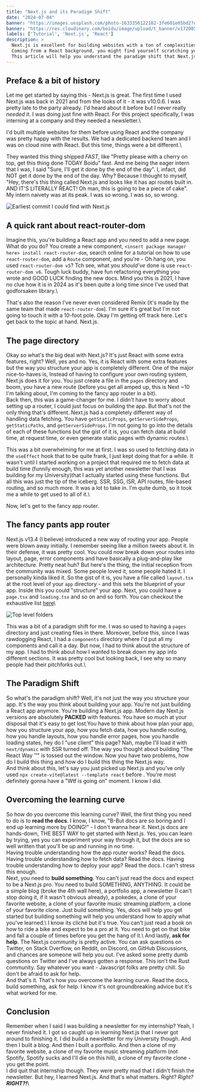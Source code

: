 ```yaml
---
title: "Next.js and its Paradigm Shift"
date: "2024-07-04"
banner: "https://images.unsplash.com/photo-1633356122102-3fe601e05bd2?q=80&w=1600&h=900&auto=format&fit=crop&ixlib=rb-4.0.3&ixid=M3wxMjA3fDB8MHxwaG90by1wYWdlfHx8fGVufDB8fHx8fA%3D%3D"
banner: "https://res.cloudinary.com/boidu/image/upload/t_banner/v1720053968/Fb31GDDUYAQCGIl_wwua8t.jpg"
labels: ['Tutorial', 'Next.js', 'React']
description: >
  Next.js is excellent for building websites with a ton of complexities - and the best part? You can do all that with your existing React knowledge! Right? Nah, not really.
  Coming from a React background, you might find yourself scratching your head when you first start with Next.js.
  This article will help you understand the paradigm shift that Next.js brings to the table and how to overcome that initial learning curve.
---
```


## Preface & a bit of history

Let me get started by saying this - Next.js is great. The first time I used Next.js was back in 2021 and from the looks
of it - it was v10.0.6. I was pretty late to the party already. I'd heard about it before but I never really _needed_
it. I was doing just fine with React. For this project specifically, I was interning at a company and they needed a newsletter.\

I'd built multiple websites for them before using React and the company was pretty happy with the results.
We had a dedicated backend team and I was on cloud nine with React. But this time, things were a bit different.\

They wanted this thing shipped _FAST_, like "Pretty please with a cherry on top, get this thing done TODAY Boidu" fast.
And me being the eager intern that I was, I said "Sure, I'll get it done by the end of the day".
I, infact, did NOT get it done by the end of the day. Why? Because I thought to myself,
"Hey, there's this thing called Next.js and looks like it has api routes built in. AND IT'S LITERALLY REACT!
Oh man, this is going to be a piece of cake". My intern naivety was at its peak. I was so wrong. I was so, so wrong.

![Earliest commit I could find with Next.js](https://i.ibb.co/7ym2XW5/image.png)

## A quick rant about react-router-dom

Imagine this, you're building a React app and you need to add a new page. What do you do? You create a new component,
`<insert package manager here> install react-router-dom`, search online for a tutorial on how to use `react-router-dom`,
add a `Route` component, and you're - Oh hang on, you used `react-router-dom v5`? Tch see, what you _should've_ done is
use `react-router-dom v6`. Tough luck buddy, have fun refactoring everything you wrote and GOOD LUCK finding the new
docs. Mind you this is 2021, I have no clue how it is in 2024 as it's been quite a long time since I've used that
godforsaken library.\

That's also the reason I've never even considered Remix (it's made by the same team that
made `react-router-dom`). I'm sure it's great but I'm not going to touch it with a 10-foot pole.
Okay I'm getting off track here. Let's get back to the topic at hand. Next.js.

## The page directory

Okay so what's the big deal with Next.js? It's just React with some extra features, right? Well, yes and no.
Yes, it is React with some extra features but the way you structure your app is completely different. One of the major
nice-to-haves is, Instead of having to configure your own routing system, Next.js does it for you. You just create a
file in the `pages` directory and boom, you have a new route (before you get all amped up, this is Next ~10 I'm talking
about, I'm coming to the fancy app router in a bit).\
Back then, this was a game-changer for me. I didn't have to worry
about setting up a router, I could just focus on building the app. But that's not the only thing that's different.
Next.js had a completely different way of handling data fetching. You have `getStaticProps`, `getServerSideProps`,
`getStaticPaths`, and `getServerSideProps`. I'm not going to go into the details of each of these functions but the
gist of it is, you can fetch data at build time, at request time, or even generate static pages with dynamic routes.\

This was a bit overwhelming for me at first. I was so used to fetching data in the `useEffect` hook that to be quite
frank, I just kept doing that for a while. It wasn't until I started working on a project that required me to fetch
data at build time (funnily enough, this was yet another newsletter that I was building for my University)that I
actually started using these functions. But all this was just the tip of the iceberg. SSR, SSG, ISR, API routes,
file-based routing, and so much more. It was a lot to take in. I'm quite dumb, so it took me a while to get used to all
of it.\

Now, let's get to the fancy app router.

## The fancy pants app router

Next.js v13.4 (I believe) introduced a new way of routing your app. People were blown away initially. I remember seeing
like a million tweets about it. In their defense, it was pretty cool. You could now break down your routes into layout,
page, error components and have basically a plug-and-play like architecture. Pretty neat huh? But here's the thing,
the initial reception from the community was mixed. Some people loved it, some people hated it. I personally kinda liked
it. So the gist of it is, you have a file called `layout.tsx` at the root level of your `app` directory - and this sets
the blueprint of your app. Inside this you could "structure" your app. Next, you could have a `page.tsx` and `loading.tsx`
and so on and so forth. You can checkout the exhaustive list [here](https://nextjs.org/docs/getting-started/project-structure#routing-files)\

![Top level folders](https://nextjs.org/_next/image?url=%2Fdocs%2Fdark%2Fterminology-component-tree.png&w=3840&q=75)

This was a bit of a paradigm shift for me. I was so used to having a `pages` directory and just creating files in there.
Moreover, before this, since I was rawdogging React, I had a `components` directory where I'd put all my components and
call it a day. But now, I had to think about the structure of my app. I had to think about how I wanted to break down my
app into different sections. It was pretty cool but looking back, I see why so many people had their pitchforks out.\

## The Paradigm Shift

So what's the paradigm shift? Well, it's not just the way you structure your app. It's the way you think about building
your app. You're not just building a React app anymore. You're building a Next.js app. Modern day Next.js versions are
absolutely **PACKED** with features. You have so much at your disposal that it's easy to get lost.You have to think about
how plan your app, how you structure your app, how you fetch data, how you handle routing, how you handle layouts, how you
handle error pages, how you handle loading states, hey do I "use client" this page? Nah, maybe I'll load it with `next/dynamic`
with SSR turned off. The way you thought about building "The React Way ™" is tossed out the window. Now you have two problems,
how do I build this thing and how do I build this thing the Next.js way.\
And think about this, let's say you just picked up Next.js and you've only used
`npx create-vite@latest --template react` before . You're most definitely gonna have a "Wtf is going on" moment.
I know I did.

## Overcoming the learning curve

So how do you overcome this learning curve? Well, the first thing you need to do is to **read the docs**. I know,
I know, "B-But docs are so boring and I end up learning more by DOING!" - I don't wanna hear it.
Next.js docs are hands-down, THE BEST WAY to get started with Next.js. Yes, you can learn by trying, yes you can
experiment your way through it, but the docs are so well written that you'll be up and running in no time.\
Having trouble understanding how the app router works? Read the docs. Having trouble understanding how to fetch data?
Read the docs. Having trouble understanding how to deploy your app? Read the docs. I can't stress this enough.\
Next, you need to **build something**. You can't just read the docs and expect to be a Next.js pro. You need to build
SOMETHING, ANYTHING. It could be a simple blog (broke the 4th wall here), a portfolio app,
a newsletter (I can't stop doing it, if it wasn't obvious already), a pokedex, a clone of your favorite website,
a clone of your favorite music streaming platform, a clone of your favorite clone. Just build something. Yes, docs will
help you get started but building something will help you understand how to apply what you've learned.\ I know its cliché
but it's true. You can't just read a book on how to ride a bike and expect to be a pro at it. You need to get on that bike
and fall a couple of times before you get the hang of it.\ And lastly, **ask for help**. The Next.js community is pretty
active. You can ask questions on Twitter, on Stack Overflow, on Reddit, on Discord, on GitHub Discussions, and chances are
someone will help you out. I've asked some pretty dumb questions on Twitter and I've always gotten a response.
This isn't the Rust community. Say whatever you want - Javascript folks are pretty chill. So don't be afraid to ask for help.\
And that's it. That's how you overcome the learning curve. Read the docs, build something, ask for help. I know it's not
groundbreaking advice but it's what worked for me.

## Conclusion

Remember when I said I was building a newsletter for my internship? Yeah, I never finished it. I got so caught up in
learning Next.js that I never got around to finishing it. I did build a newsletter for my University though. And then
I built a blog. And then I built a portfolio. And then a clone of my favorite website, a clone of my favorite music streaming
platform (not Spotify, Spotify sucks and I'll die on this hill), a clone of my favorite clone - you get the point.\
I did quit that internship though. They were pretty mad that I didn't finish the newsletter. But hey, I learned Next.js.
And that's what matters. Right? _Right?_ **_RIGHT?!_**\
